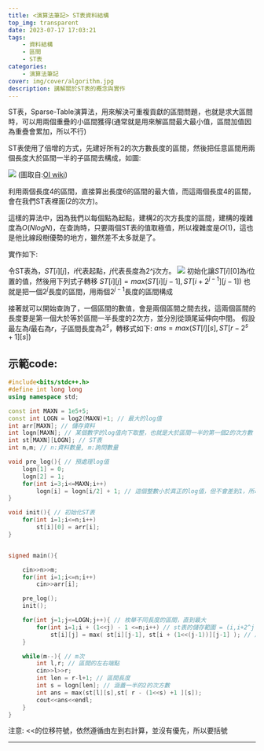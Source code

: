 ```yaml
---
title: <演算法筆記> ST表資料結構
top_img: transparent
date: 2023-07-17 17:03:21
tags:
    - 資料結構
    - 區間
    - ST表
categories:
    - 演算法筆記
cover: img/cover/algorithm.jpg
description: 講解關於ST表的概念與實作
---
```


ST表，Sparse-Table演算法，用來解決可重複貢獻的區間問題，也就是求大區間時，可以用兩個重疊的小區間獲得(通常就是用來解區間最大最小值，區間加值因為重疊會累加，所以不行)

ST表使用了倍增的方式，先建好所有2的次方數長度的區間，然後把任意區間用兩個長度大於區間一半的子區間去構成，如圖:

![](/演算法教學/algorithm-ST/st-preprocess-lift.svg)
(圖取自:[OI wiki](https://oi-wiki.org/ds/sparse-table/))

利用兩個長度4的區間，直接算出長度6的區間的最大值，而這兩個長度4的區間，會在我們ST表裡面(2的次方)。

這樣的算法中，因為我們以每個點為起點，建構2的次方長度的區間，建構的複雜度為$O(NlogN)$，在查詢時，只要兩個ST表的值取極值，所以複雜度是$O(1)$，這也是他比線段樹優勢的地方，雖然差不太多就是了。

實作如下:

令ST表為，$ST[i][j]$，$i$代表起點，$j$代表長度為2^j次方。
![](/演算法教學/algorithm-ST/ST-len-interval.png)
初始化讓$ST[i][0]$為$i$位置的值，然後用下列式子轉移
$ST[i][j] = max(ST[i][j-1],ST[i+2^{j-1}][j-1])$
也就是把一個$2^j$長度的區間，用兩個$2^{j-1}$長度的區間構成

接著就可以開始查詢了，一個區間的數值，會是兩個區間之間去找，這兩個區間的長度要是第一個大於等於區間一半長度的2次方，並分別從頭尾延伸向中間。
假設最左為$l$最右為$r$，子區間長度為$2^s$，轉移式如下:
$ans = max(ST[l][s],ST[r-2^s+1][s])$


## 示範code:
```c++
#include<bits/stdc++.h>
#define int long long
using namespace std;

const int MAXN = 1e5+5;
const int LOGN = log2(MAXN)+1; // 最大的log值
int arr[MAXN]; // 儲存資料
int logn[MAXN]; // 某個數字的log值向下取整，也就是大於區間一半的第一個2的次方數
int st[MAXN][LOGN]; // ST表
int n,m; // n:資料數量, m:詢問數量

void pre_log(){ // 預處理log值
    logn[1] = 0;
    logn[2] = 1;
    for(int i=3;i<=MAXN;i++)
        logn[i] = logn[i/2] + 1; // 這個整數小於真正的log值，但不會差到1，所以可以覆蓋到一半以上
}

void init(){ // 初始化ST表
    for(int i=1;i<=n;i++)
        st[i][0] = arr[i];
}


signed main(){

    cin>>n>>m;
    for(int i=1;i<=n;i++)
        cin>>arr[i];

    pre_log();
    init();

    for(int j=1;j<=LOGN;j++){ // 枚舉不同長度的區間，直到最大
        for(int i=1;i + (1<<j) - 1 <=n;i++) // st表的儲存範圍 = (i,i+2^j - 1)(長度2^j)
            st[i][j] = max( st[i][j-1], st[i + (1<<(j-1))][j-1] ); // 用兩個長度2^(j-1)的區間構成
    }

    while(m--){ // m次
        int l,r; // 區間的左右端點
        cin>>l>>r;
        int len = r-l+1; // 區間長度
        int s = logn[len]; // 涵蓋一半的2的次方數
        int ans = max(st[l][s],st[ r - (1<<s) +1 ][s]);
        cout<<ans<<endl;
    }
}

```
注意: <<的位移符號，依然遵循由左到右計算，並沒有優先，所以要括號

---